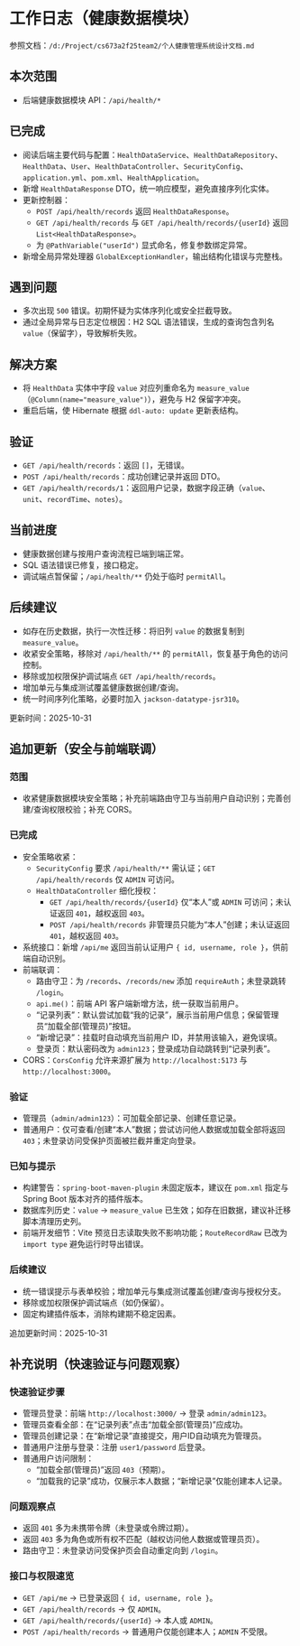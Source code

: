 # 工作日志（健康数据模块）

参照文档：`/d:/Project/cs673a2f25team2/个人健康管理系统设计文档.md`

## 本次范围
- 后端健康数据模块 API：`/api/health/*`

## 已完成
- 阅读后端主要代码与配置：`HealthDataService`、`HealthDataRepository`、`HealthData`、`User`、`HealthDataController`、`SecurityConfig`、`application.yml`、`pom.xml`、`HealthApplication`。
- 新增 `HealthDataResponse` DTO，统一响应模型，避免直接序列化实体。
- 更新控制器：
  - `POST /api/health/records` 返回 `HealthDataResponse`。
  - `GET /api/health/records` 与 `GET /api/health/records/{userId}` 返回 `List<HealthDataResponse>`。
  - 为 `@PathVariable("userId")` 显式命名，修复参数绑定异常。
- 新增全局异常处理器 `GlobalExceptionHandler`，输出结构化错误与完整栈。

## 遇到问题
- 多次出现 `500` 错误。初期怀疑为实体序列化或安全拦截导致。
- 通过全局异常与日志定位根因：H2 SQL 语法错误，生成的查询包含列名 `value`（保留字），导致解析失败。

## 解决方案
- 将 `HealthData` 实体中字段 `value` 对应列重命名为 `measure_value`（`@Column(name="measure_value")`），避免与 H2 保留字冲突。
- 重启后端，使 Hibernate 根据 `ddl-auto: update` 更新表结构。

## 验证
- `GET /api/health/records`：返回 `[]`，无错误。
- `POST /api/health/records`：成功创建记录并返回 DTO。
- `GET /api/health/records/1`：返回用户记录，数据字段正确（`value`、`unit`、`recordTime`、`notes`）。

## 当前进度
- 健康数据创建与按用户查询流程已端到端正常。
- SQL 语法错误已修复，接口稳定。
- 调试端点暂保留；`/api/health/**` 仍处于临时 `permitAll`。

## 后续建议
- 如存在历史数据，执行一次性迁移：将旧列 `value` 的数据复制到 `measure_value`。
- 收紧安全策略，移除对 `/api/health/**` 的 `permitAll`，恢复基于角色的访问控制。
- 移除或加权限保护调试端点 `GET /api/health/records`。
- 增加单元与集成测试覆盖健康数据创建/查询。
- 统一时间序列化策略，必要时加入 `jackson-datatype-jsr310`。

更新时间：2025-10-31

## 追加更新（安全与前端联调）

### 范围
- 收紧健康数据模块安全策略；补充前端路由守卫与当前用户自动识别；完善创建/查询权限校验；补充 CORS。

### 已完成
- 安全策略收紧：
  - `SecurityConfig` 要求 `/api/health/**` 需认证；`GET /api/health/records` 仅 `ADMIN` 可访问。
  - `HealthDataController` 细化授权：
    - `GET /api/health/records/{userId}` 仅“本人”或 `ADMIN` 可访问；未认证返回 `401`，越权返回 `403`。
    - `POST /api/health/records` 非管理员只能为“本人”创建；未认证返回 `401`，越权返回 `403`。
- 系统接口：新增 `/api/me` 返回当前认证用户 `{ id, username, role }`，供前端自动识别。
- 前端联调：
  - 路由守卫：为 `/records`、`/records/new` 添加 `requireAuth`；未登录跳转 `/login`。
  - `api.me()`：前端 API 客户端新增方法，统一获取当前用户。
  - “记录列表”：默认尝试加载“我的记录”，展示当前用户信息；保留管理员“加载全部(管理员)”按钮。
  - “新增记录”：挂载时自动填充当前用户 ID，并禁用该输入，避免误填。
  - 登录页：默认密码改为 `admin123`；登录成功自动跳转到“记录列表”。
- CORS：`CorsConfig` 允许来源扩展为 `http://localhost:5173` 与 `http://localhost:3000`。

### 验证
- 管理员（`admin/admin123`）：可加载全部记录、创建任意记录。
- 普通用户：仅可查看/创建“本人”数据；尝试访问他人数据或加载全部将返回 `403`；未登录访问受保护页面被拦截并重定向登录。

### 已知与提示
- 构建警告：`spring-boot-maven-plugin` 未固定版本，建议在 `pom.xml` 指定与 Spring Boot 版本对齐的插件版本。
- 数据库列历史：`value` → `measure_value` 已生效；如存在旧数据，建议补迁移脚本清理历史列。
- 前端开发细节：Vite 预览日志读取失败不影响功能；`RouteRecordRaw` 已改为 `import type` 避免运行时导出错误。

### 后续建议
- 统一错误提示与表单校验；增加单元与集成测试覆盖创建/查询与授权分支。
- 移除或加权限保护调试端点（如仍保留）。
- 固定构建插件版本，消除构建期不稳定因素。

追加更新时间：2025-10-31

## 补充说明（快速验证与问题观察）

### 快速验证步骤
- 管理员登录：前端 `http://localhost:3000/` → 登录 `admin/admin123`。
- 管理员查看全部：在“记录列表”点击“加载全部(管理员)”应成功。
- 管理员创建记录：在“新增记录”直接提交，用户ID自动填充为管理员。
- 普通用户注册与登录：注册 `user1/password` 后登录。
- 普通用户访问限制：
  - “加载全部(管理员)”返回 `403`（预期）。
  - “加载我的记录”成功，仅展示本人数据；“新增记录”仅能创建本人记录。

### 问题观察点
- 返回 `401` 多为未携带令牌（未登录或令牌过期）。
- 返回 `403` 多为角色或所有权不匹配（越权访问他人数据或管理员页）。
- 路由守卫：未登录访问受保护页会自动重定向到 `/login`。

### 接口与权限速览
- `GET /api/me` → 已登录返回 `{ id, username, role }`。
- `GET /api/health/records` → 仅 `ADMIN`。
- `GET /api/health/records/{userId}` → 本人或 `ADMIN`。
- `POST /api/health/records` → 普通用户仅能创建本人；`ADMIN` 不受限。
